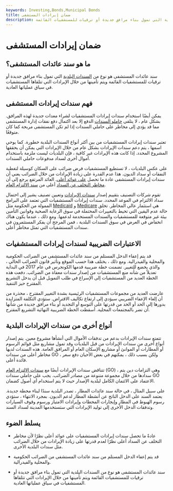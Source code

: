 ```yaml
---
keywords: Investing,Bonds,Municipal Bonds
title: ضمان إيرادات المستشفى
description: سند عائدات المستشفى هو نوع من السندات البلدية التي تمول بناء مرافق جديدة أو ترقيات للمستشفيات القائمة.
---
```


# ضمان إيرادات المستشفى
## ما هو سند عائدات المستشفى؟

سند عائدات المستشفى هو نوع من [السندات البلدية](/municipalbond) التي تمول بناء مرافق جديدة أو ترقيات للمستشفيات القائمة ويتم تأمينها من خلال الإيرادات التي تتلقاها المستشفيات في سياق عملياتها العادية.

## فهم سندات إيرادات المستشفى

يمكن أيضًا استخدام سندات إيرادات المستشفيات لشراء معدات جديدة لهذه المرافق. بشكل عام ، لا يتلقى [حاملو السندات](/bondholder) الدفع إلا بعد اكتمال دفع نفقات إدارة المستشفى مما قد يؤدي إلى مخاطر على حاملي السندات إذا لم تكن المستشفى مربحة كما كان متوقعًا.

تعتبر سندات إيرادات المستشفيات من بين أكثر أنواع السندات البلدية خطورة. كما يوحي اسمها ، يتم دعم سندات الإيرادات بشكل عام من خلال الإيرادات التي يمكن أن يحققها المشروع المحدد. إذا كانت هذه الإيرادات غير كافية ، فإن البلديات ليست ملزمة باستخدام أموال أخرى لسداد مدفوعات حاملي السندات.

على عكس البلديات ، لا تستطيع المستشفيات فرض ضرائب على السكان كوسيلة لتغطية النفقات أو سداد الديون. هذا عدم القدرة على زيادة الإيرادات من خلال الضرائب يعني أن سندات إيرادات المستشفى عادة ما تحصل [على عوائد أعلى](/high_yield_bond). العائد المرتفع يرجع إلى أن [مخاطر التخلف عن السداد](/defaultrisk) أعلى من [سند الالتزام العام](/generalobligationbond).

تقوم شركات التصنيف بتقييم إصدار [سندات الإيرادات](/revenuebond) وتعيين تصنيف يشير إلى احتمال سداد الالتزام في الموعد المحدد. سندات إيرادات المستشفيات التي تعتمد على البرامج الممولة من الحكومة مثل [Medicaid](/medicaid) و [Medicare](/medicare) هي استثمار عالي المخاطر. تخلق حالة عدم اليقين التي تحيط بالتغييرات المحتملة في سوق الرعاية الصحية وقوانين التأمين بيئة غير متوقعة للمستشفيات والسندات المستخدمة لدعمها. ومع ذلك ، عندما يكون هناك انخفاض في العرض في سوق السندات البلدية ، فمن المرجح أن يفكر المستثمرون في سندات المستشفيات التي تمثل مخاطر أعلى.

## الاعتبارات الضريبية لسندات إيرادات المستشفيات

قد يتم إعفاء الدخل المستلم من سند عائدات المستشفى من الضرائب الحكومية والمحلية والفيدرالية. ومع ذلك ، يختلف هذا حسب الموقع وتأثير قانون الضرائب الحالي ، والذي يخضع للتغيير. تضمنت خطة ضريبية قدمها الكونجرس في عام 2017 في البداية تعديلاً من شأنه منع المستشفيات من إصدار سندات معفاة من الضرائب. دفعت هذه الخطة العديد من المستشفيات إلى الإسراع في طلب التمويل قبل أن يدخل التشريع المقترح حيز التنفيذ.

عارضت العديد من مجموعات المستشفيات الرئيسية بشدة التغيير المقترح ، محذرة من أن إلغاء الإعفاء الضريبي سيؤدي إلى ارتفاع تكاليف الاقتراض. ستؤدي التكلفة المتزايدة بدورها إلى الحد أو الحد من قدرتها على التوسع أو التجديد أو بناء مرافق جديدة من شأنها أن تضر بالمجتمعات المحلية. أسقطت الخطة الضريبية النهائية التشريع المقترح.

## أنواع أخرى من سندات الإيرادات البلدية

تتمتع سندات الإيرادات بدعم من تدفقات الأموال التي أنشأها مشروع معين. يتم إصدار أنواع أخرى من سندات الإيرادات من قبل البلديات وقد تمول مشاريع مثل قوائم الرسوم أو المطارات أو الموانئ أو مشاريع الإسكان العام أو المرافق العامة. هذه السندات لديها مخاطر أعلى من سندات GO ، ولكن بسبب ذلك ، يمكنهم في بعض الأحيان دفع سعر فائدة أعلى.

تتناقض سندات الإيرادات أيضًا مع [سندات الالتزام العام](/generalobligationbond) (GO) ، وهي التزامات دين يتم سدادها من خلال مجموعة متنوعة من مصادر الضرائب. يجب على حاملي سندات GO الاعتماد على الائتمان الكامل لبلدية الإصدار حيث لا يتم استخدام أي أصول كضمان.

على سبيل المثال ، في حالة سند عائدات المطار ، تصدر البلدية سندًا لبناء محطة جديدة. يعتمد السند على الدخل الناتج عن أنشطة المطار لدعم الديون. بمجرد الانتهاء ، ستؤدي رسوم الهبوط في المطار وإيجارات المحطات وإيرادات الامتياز ورسوم وقوف السيارات وتدفقات الدخل الأخرى إلى توليد الإيرادات التي ستستخدمها المدينة لسداد السند.

## يسلط الضوء

- عادةً ما تحصل سندات إيرادات المستشفيات على عوائد أعلى نظرًا لأن مخاطر التخلف عن السداد أعلى نظرًا لعدم قدرتها على زيادة الإيرادات من خلال الضرائب مثل سندات البلدية الأخرى.

- قد يتم إعفاء الدخل المستلم من سند عائدات المستشفى من الضرائب الحكومية والمحلية والفيدرالية.

- سند عائدات المستشفى هو نوع من السندات البلدية التي تمول بناء مرافق جديدة أو ترقيات للمستشفيات القائمة ويتم تأمينها من خلال الإيرادات التي تتلقاها المستشفيات في سياق عملياتها العادية.

